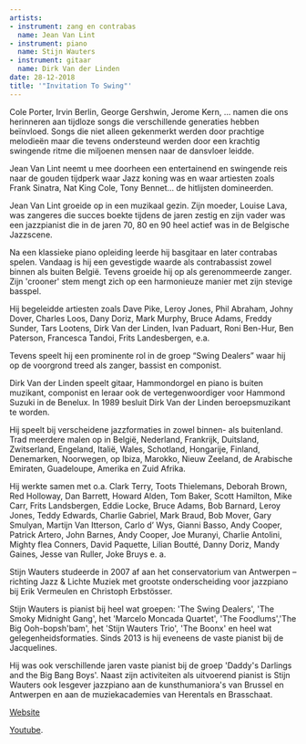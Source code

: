 ```yaml
---
artists:
- instrument: zang en contrabas
  name: Jean Van Lint
- instrument: piano
  name: Stijn Wauters
- instrument: gitaar
  name: Dirk Van der Linden
date: 28-12-2018
title: '"Invitation To Swing"'
---
```

Cole Porter, Irvin Berlin, George Gershwin, Jerome Kern, … namen die ons herinneren aan
tijdloze songs die verschillende generaties hebben beïnvloed. Songs die niet alleen
gekenmerkt werden door prachtige melodieën maar die tevens ondersteund werden door een
krachtig swingende ritme die miljoenen mensen naar de dansvloer leidde. 

Jean Van Lint neemt u mee doorheen een entertainend en swingende reis naar de gouden
tijdperk waar Jazz koning was en waar artiesten zoals Frank Sinatra, Nat King Cole, Tony
Bennet... de hitlijsten domineerden. 

Jean Van Lint groeide op in een muzikaal gezin. Zijn moeder, Louise Lava, was
zangeres die succes boekte tijdens de jaren zestig en zijn vader was een jazzpianist die
in de jaren 70, 80 en 90 heel actief was in de Belgische Jazzscene. 

Na een klassieke piano opleiding leerde hij basgitaar en later contrabas spelen. Vandaag
is hij een gevestigde waarde als contrabassist zowel binnen als buiten België.
Tevens groeide hij op als gerenommeerde zanger. Zijn 'crooner' stem mengt zich op een
harmonieuze manier met zijn stevige basspel. 

Hij begeleidde artiesten zoals Dave Pike, Leroy Jones, Phil Abraham, Johny Dover,
Charles Loos, Dany Doriz, Mark Murphy, Bruce Adams, Freddy Sunder, Tars Lootens,
Dirk Van der Linden, Ivan Paduart, Roni Ben-Hur, Ben Paterson, Francesca Tandoi,
Frits Landesbergen, e.a. 

Tevens speelt hij een prominente rol in de groep “Swing Dealers” waar hij op de
voorgrond treed als zanger, bassist en componist. 

Dirk Van der Linden speelt gitaar, Hammondorgel en piano is buiten muzikant,
componist en leraar ook de vertegenwoordiger voor Hammond Suzuki in de Benelux.
In 1989 besluit Dirk Van der Linden beroepsmuzikant te worden. 

Hij speelt bij verscheidene jazzformaties in zowel binnen- als buitenland.
Trad meerdere malen op in België, Nederland, Frankrijk, Duitsland, Zwitserland,
Engeland, Italië, Wales, Schotland, Hongarije, Finland, Denemarken, Noorwegen, op
Ibiza, Marokko, Nieuw Zeeland, de Arabische Emiraten, Guadeloupe, Amerika en Zuid
Afrika. 

Hij werkte samen met o.a. Clark Terry, Toots Thielemans, Deborah Brown, Red
Holloway, Dan Barrett, Howard Alden, Tom Baker, Scott Hamilton, Mike Carr, Frits
Landsbergen, Eddie Locke, Bruce Adams, Bob Barnard, Leroy Jones, Teddy Edwards,
Charlie Gabriel, Mark Braud, Bob Mover, Gary Smulyan, Martijn Van Itterson, Carlo
d’ Wys, Gianni Basso, Andy Cooper, Patrick Artero, John Barnes, Andy Cooper, Joe
Muranyi, Charlie Antolini, Mighty flea Conners, David Paquette, Lilian Boutté, Danny
Doriz, Mandy Gaines, Jesse van Ruller, Joke Bruys e. a. 

Stijn Wauters studeerde in 2007 af aan het conservatorium van Antwerpen – richting
Jazz & Lichte Muziek met grootste onderscheiding voor jazzpiano bij Erik Vermeulen
en Christoph Erbstösser. 

Stijn Wauters is pianist bij heel wat groepen: 'The Swing Dealers', 'The Smoky
Midnight Gang', het 'Marcelo Moncada Quartet', 'The Foodlums','The Big Ooh-bopsh'bam',
het 'Stijn Wauters Trio', 'The Boonx' en heel wat gelegenheidsformaties.
Sinds 2013 is hij eveneens de vaste pianist bij de Jacquelines. 

Hij was ook verschillende jaren vaste pianist bij de groep 'Daddy's Darlings and the Big
Bang Boys'. Naast zijn activiteiten als uitvoerend pianist is Stijn Wauters ook lesgever
jazzpiano aan de kunsthumaniora's van Brussel en Antwerpen en aan de
muziekacademies van Herentals en Brasschaat.

[Website](http://www.jeanvanlint.com/) 

[Youtube](https://www.youtube.com/watch?time_continue=2&v=KqBxmyiEb7M).